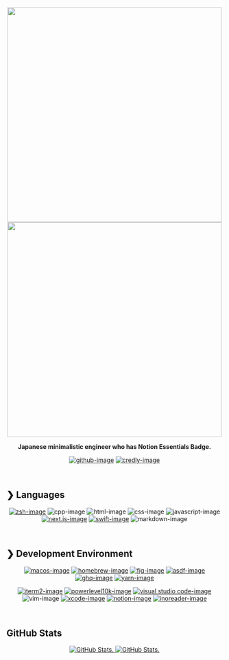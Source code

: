 <br>

<div align="center">

[<img width=500 src="https://user-images.githubusercontent.com/101255979/205854458-602beaed-7083-4ad5-985e-9f7025df5a36.png">][5ouma-light]
[<img width=500 src="https://user-images.githubusercontent.com/101255979/205854465-7d1371ef-8f53-463b-99cd-ad3513d2873b.png">][5ouma-dark]
  <b><p>Japanese minimalistic engineer who has Notion Essentials Badge.</p></b>

</div>

[5ouma-light]: https://github.com/5ouma#gh-light-mode-only
[5ouma-dark]: https://github.com/5ouma#gh-dark-mode-only

<div align="center">

[![github-image]][github-link]
[![credly-image]][credly-link]

</div>

[github-image]: https://img.shields.io/badge/GitHub-5ouma-312f2f?labelColor=181717&logo=github&logoColor=white&style=for-the-badge
[github-link]: https://github.com/5ouma
[credly-image]: https://img.shields.io/badge/Credly-souma-ff8832?labelColor=ff6b00&logo=credly&logoColor=white&style=for-the-badge
[credly-link]: https://www.credly.com/users/souma

<br>

## ❯ Languages

<div align="center">

[![zsh-image]][zsh-link]
![cpp-image]
![html-image]
![css-image]
![javascript-image]
[![next.js-image]][next.js-link]
[![swift-image]][swift-link]
![markdown-image]

</div>

[zsh-image]: https://img.shields.io/badge/Zsh-f15a24?logo=gnu-bash&logoColor=white&style=flat-square
[zsh-link]: https://zsh.org
[cpp-image]: https://img.shields.io/badge/C++-00599C?logo=c%2B%2B&logoColor=white&style=flat-square
[html-image]: https://img.shields.io/badge/HTML-E34F26?logo=html5&logoColor=white&style=flat-square
[css-image]: https://img.shields.io/badge/CSS-1572B6?logo=css3&logoColor=white&style=flat-square
[javascript-image]: https://img.shields.io/badge/JavaScript-F7DF1E?logo=javascript&logoColor=black&style=flat-square
[next.js-image]: https://img.shields.io/badge/Next.js-000000?logo=next.js&logoColor=white&style=flat-square
[next.js-link]: https://nextjs.org
[swift-image]: https://img.shields.io/badge/Swift-F05138?logo=swift&logoColor=white&style=flat-square
[swift-link]: https://developer.apple.com/swift
[markdown-image]: https://img.shields.io/badge/Markdown-000000?logo=markdown&logoColor=white&style=flat-square

<br>

## ❯ Development Environment

<div align="center">

[![macos-image]][macos-link]
[![homebrew-image]][homebrew-link]
[![fig-image]][fig-link]
[![asdf-image]][asdf-link]
[![ghq-image]][ghq-link]
[![yarn-image]][yarn-link]

</div>

<div align="center">

[![iterm2-image]][iterm2-link]
[![powerlevel10k-image]][powerlevel10k-link]
[![visual studio code-image]][visual studio code-link]
![vim-image]
[![xcode-image]][xcode-link]
[![notion-image]][notion-link]
[![inoreader-image]][inoreader-link]

</div>

[macos-image]: https://img.shields.io/badge/macOS-000000?logo=apple&logoColor=white&style=flat-square
[macos-link]: https://developer.apple.com/macos
[homebrew-image]: https://img.shields.io/badge/Homebrew-FBB040?logo=homebrew&logoColor=333333&style=flat-square
[homebrew-link]: https://brew.sh
[fig-image]: https://img.shields.io/badge/%E2%97%A7%20Fig-000000?style=flat-square
[fig-link]: https://fig.io
[asdf-image]: https://img.shields.io/badge/asdf-380953?logo=progate&lohoColor=white&style=flat-square
[asdf-link]: https://asdf-vm.com
[ghq-image]: https://img.shields.io/badge/ghq-F05032?logo=git&logoColor=white&style=flat-square
[ghq-link]: https://github.com/x-motemen/ghq
[yarn-image]: https://img.shields.io/badge/Yarn-2C8EBB?logo=yarn&logoColor=white&style=flat-square
[yarn-link]: https://yarnpkg.com
[iterm2-image]: https://img.shields.io/badge/iTerm2-000000?logo=iterm2&logoColor=white&style=flat-square
[iterm2-link]: https://iterm2.com
[powerlevel10k-image]: https://img.shields.io/badge/❯%20Powerlevel10k-e34a10?style=flat-square
[powerlevel10k-link]: https://github.com/romkatv/powerlevel10k
[visual studio code-image]: https://img.shields.io/badge/Visual%20Studio%20Code-007ACC?logo=visual-studio-code&logoColor=white&style=flat-square
[visual studio code-link]: https://code.visualstudio.com
[vim-image]: https://img.shields.io/badge/Vim-019733?logo=vim&logoColor=white&style=flat-square
[xcode-image]: https://img.shields.io/badge/Xcode-147EFB?logo=xcode&logoColor=white&style=flat-square
[xcode-link]: https://developer.apple.com/xcode
[notion-image]: https://img.shields.io/badge/Notion-000000?logo=notion&logoColor=white&style=flat-square
[notion-link]: https://www.notion.so
[inoreader-image]: https://img.shields.io/badge/Inoreader-4ca0d8?logo=rss&logoColor=white&style=flat-square
[inoreader-link]: https://www.inoreader.com

<br>

## GitHub Stats

<div align="center">
  <a href="https://github.com/5ouma">
    <picture>
      <source media="(prefers-color-scheme: dark)" srcset="https://github-read-me-stats.vercel.app/api/?username=5ouma&show_icons=true&title_color=f4f4f4&text_color=f4f4f4&icon_color=f4f4f4&bg_color=0d1116&hide_border=true&cache_seconds=7200">
      <img alt="GitHub Stats." src="https://github-read-me-stats.vercel.app/api/?username=5ouma&show_icons=true&title_color=242424&text_color=242424&icon_color=242424&bg_color=ffffff&hide_border=true&cache_seconds=7200">
    </picture>
  </a>
  <a href="https://github.com/5ouma">
    <picture>
      <source media="(prefers-color-scheme: dark)" srcset="https://github-read-me-stats.vercel.app/api/top-langs/?username=5ouma&layout=compact&exclude_repo=github-readme-stats&langs_count=10f&title_color=f4f4f4&text_color=f4f4f4&icon_color=f4f4f4&bg_color=0d1116&hide_border=true&cache_seconds=7200">
      <img alt="GitHub Stats." src="https://github-read-me-stats.vercel.app/api/top-langs/?username=5ouma&layout=compact&exclude_repo=github-readme-stats&langs_count=10&title_color=242424&text_color=242424&icon_color=242424&bg_color=ffffff&hide_border=true&cache_seconds=7200">
    </picture>
  </a>
</div>
